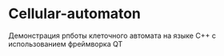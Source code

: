 # Cellular-automaton
Демонстрация рпботы клеточного автомата на языке C++ с использованием фреймворка QT
